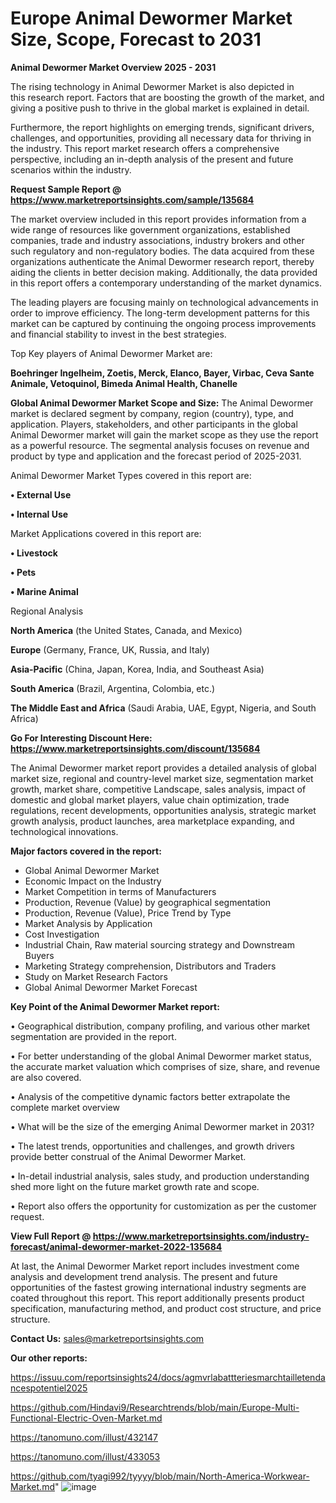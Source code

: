 # Europe Animal Dewormer Market Size, Scope, Forecast to 2031

<Strong> Animal Dewormer Market Overview 2025 - 2031</strong>

The rising technology in Animal Dewormer Market is also depicted in this research report. Factors that are boosting the growth of the market, and giving a positive push to thrive in the global market is explained in detail.

Furthermore, the report highlights on emerging trends, significant drivers, challenges, and opportunities, providing all necessary data for thriving in the industry. This report market research offers a comprehensive perspective, including an in-depth analysis of the present and future scenarios within the industry.

<strong>Request Sample Report @ <a href=https://www.marketreportsinsights.com/sample/135684>https://www.marketreportsinsights.com/sample/135684</a></strong>

The market overview included in this report provides information from a wide range of resources like government organizations, established companies, trade and industry associations, industry brokers and other such regulatory and non-regulatory bodies. The data acquired from these organizations authenticate the Animal Dewormer research report, thereby aiding the clients in better decision making. Additionally, the data provided in this report offers a contemporary understanding of the market dynamics.

The leading players are focusing mainly on technological advancements in order to improve efficiency. The long-term development patterns for this market can be captured by continuing the ongoing process improvements and financial stability to invest in the best strategies.

Top Key players of Animal Dewormer Market are:

<strong>Boehringer Ingelheim, Zoetis, Merck, Elanco, Bayer, Virbac, Ceva Sante Animale, Vetoquinol, Bimeda Animal Health, Chanelle</strong>

<strong><b>Global Animal Dewormer Market Scope and Size:</b></strong>
The Animal Dewormer market is declared segment by company, region (country), type, and application. Players, stakeholders, and other participants in the global Animal Dewormer market will gain the market scope as they use the report as a powerful resource. The segmental analysis focuses on revenue and product by type and application and the forecast period of 2025-2031.

Animal Dewormer Market Types covered in this report are:

<strong>• External Use

• Internal Use</strong>

Market Applications covered in this report are:

<strong>• Livestock

• Pets

• Marine Animal</strong> 

Regional Analysis

<strong>North America</strong> (the United States, Canada, and Mexico)

<strong>Europe</strong> (Germany, France, UK, Russia, and Italy)

<strong>Asia-Pacific</strong> (China, Japan, Korea, India, and Southeast Asia)

<strong>South America</strong> (Brazil, Argentina, Colombia, etc.)

<strong>The Middle East and Africa</strong> (Saudi Arabia, UAE, Egypt, Nigeria, and South Africa)

<strong>Go For Interesting Discount Here: <a href=https://www.marketreportsinsights.com/discount/135684>https://www.marketreportsinsights.com/discount/135684</a></strong>

The Animal Dewormer market report provides a detailed analysis of global market size, regional and country-level market size, segmentation market growth, market share, competitive Landscape, sales analysis, impact of domestic and global market players, value chain optimization, trade regulations, recent developments, opportunities analysis, strategic market growth analysis, product launches, area marketplace expanding, and technological innovations.

<strong><b>Major factors covered in the report:</b></strong>
<ul>
  <li>Global Animal Dewormer Market </li>
  <li>Economic Impact on the Industry</li>
  <li>Market Competition in terms of Manufacturers</li>
  <li>Production, Revenue (Value) by geographical segmentation</li>
  <li>Production, Revenue (Value), Price Trend by Type</li>
  <li>Market Analysis by Application</li>
  <li>Cost Investigation</li>
  <li>Industrial Chain, Raw material sourcing strategy and Downstream Buyers</li>
  <li>Marketing Strategy comprehension, Distributors and Traders</li>
  <li>Study on Market Research Factors</li>
  <li>Global Animal Dewormer Market Forecast</li>
</ul>

<strong><b>Key Point of the Animal Dewormer Market report:</b></strong>

• Geographical distribution, company profiling, and various other market segmentation are provided in the report.

• For better understanding of the global Animal Dewormer market status, the accurate market valuation which comprises of size, share, and revenue are also covered.

• Analysis of the competitive dynamic factors better extrapolate the complete market overview

• What will be the size of the emerging Animal Dewormer market in 2031?

• The latest trends, opportunities and challenges, and growth drivers provide better construal of the Animal Dewormer Market.

• In-detail industrial analysis, sales study, and production understanding shed more light on the future market growth rate and scope.

• Report also offers the opportunity for customization as per the customer request.

<strong><b>View Full Report @ <a href=https://www.marketreportsinsights.com/industry-forecast/animal-dewormer-market-2022-135684>https://www.marketreportsinsights.com/industry-forecast/animal-dewormer-market-2022-135684</a></b></strong>


At last, the Animal Dewormer Market report includes investment come analysis and development trend analysis. The present and future opportunities of the fastest growing international industry segments are coated throughout this report. This report additionally presents product specification, manufacturing method, and product cost structure, and price structure.

<strong>Contact Us:</strong>
sales@marketreportsinsights.com

<strong>Our other reports:</strong>

<a href=https://issuu.com/reportsinsights24/docs/agmvrlabattteriesmarchtailletendancespotentiel2025>https://issuu.com/reportsinsights24/docs/agmvrlabattteriesmarchtailletendancespotentiel2025</a>

<a href=https://github.com/Hindavi9/Researchtrends/blob/main/Europe-Multi-Functional-Electric-Oven-Market.md>https://github.com/Hindavi9/Researchtrends/blob/main/Europe-Multi-Functional-Electric-Oven-Market.md</a>

<a href=https://tanomuno.com/illust/432147>https://tanomuno.com/illust/432147</a>

<a href=https://tanomuno.com/illust/433053>https://tanomuno.com/illust/433053</a>

<a href=https://github.com/tyagi992/tyyyy/blob/main/North-America-Workwear-Market.md>https://github.com/tyagi992/tyyyy/blob/main/North-America-Workwear-Market.md</a>"
![image](https://github.com/user-attachments/assets/5bb84189-b7b0-43f1-8c7d-98880435acd2)

